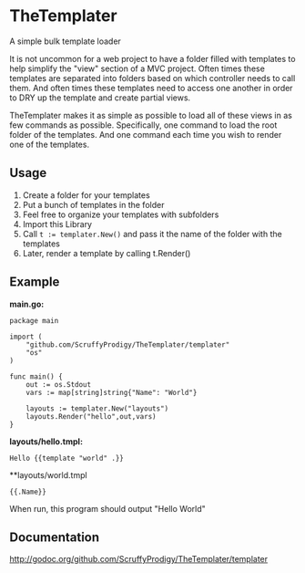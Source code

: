 # TheTemplater

A simple bulk template loader

It is not uncommon for a web project to have a folder filled with templates to help simplify the "view" section of a MVC project.
Often times these templates are separated into folders based on which controller needs to call them.
And often times these templates need to access one another in order to DRY up the template and create partial views.

TheTemplater makes it as simple as possible to load all of these views in as few commands as possible.
Specifically, one command to load the root folder of the templates.
And one command each time you wish to render one of the templates.

## Usage

1) Create a folder for your templates
2) Put a bunch of templates in the folder
3) Feel free to organize your templates with subfolders
4) Import this Library
5) Call `t := templater.New()` and pass it the name of the folder with the templates
6) Later, render a template by calling t.Render()

## Example

**main.go:**

	package main

	import (
		"github.com/ScruffyProdigy/TheTemplater/templater"
		"os"
	)

	func main() {
		out := os.Stdout
		vars := map[string]string{"Name": "World"}

		layouts := templater.New("layouts")
		layouts.Render("hello",out,vars)
	}
  
  
**layouts/hello.tmpl:**
	
	Hello {{template "world" .}}
	
**layouts/world.tmpl

	{{.Name}}

When run, this program should output "Hello World"

## Documentation

http://godoc.org/github.com/ScruffyProdigy/TheTemplater/templater